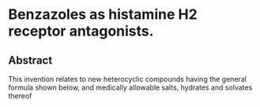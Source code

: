# Benzazoles as histamine H2 receptor antagonists.

## Abstract
This invention relates to new heterocyclic compounds having the general formula shown below, and medically allowable salts, hydrates and solvates thereof